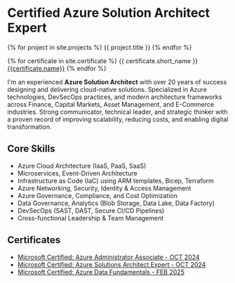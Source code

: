 # Certified Azure Solution Architect Expert

{% for project in site.projects %}
    {{ project.title }}
{% endfor %}

{% for certificate in site.certificate %}
    {{ certificate.short_name }}
    [{{certificate.name}}]({{certificate.url}})
{% endfor %}

I'm an experienced **Azure Solution Architect** with over 20 years of success designing and delivering cloud-native solutions. Specialized in Azure technologies, DevSecOps practices, and modern architecture frameworks across Finance, Capital Markets, Asset Management, and E-Commerce industries. Strong communicator, technical leader, and strategic thinker with a proven record of improving scalability, reducing costs, and enabling digital transformation.

## Core Skills

* Azure Cloud Architecture (IaaS, PaaS, SaaS)
* Microservices, Event-Driven Architecture
* Infrastructure as Code (IaC) using ARM templates, Bicep, Terraform
* Azure Networking, Security, Identity & Access Management
* Azure Governance, Compliance, and Cost Optimization
* Data Governance, Analytics (Blob Storage, Data Lake, Data Factory)
* DevSecOps (SAST, DAST, Secure CI/CD Pipelines)
* Cross-functional Leadership & Team Management

## Certificates

* [Microsoft Certified: Azure Administrator Associate - OCT 2024](https://learn.microsoft.com/api/credentials/share/en-us/hosseinnassiri/5A9C21DAA67924D1?sharingId=6BE52B73542AB83C)
* [Microsoft Certified: Azure Solutions Architect Expert - OCT 2024](https://learn.microsoft.com/api/credentials/share/en-us/hosseinnassiri/6CC7EF316792E746?sharingId=6BE52B73542AB83C)
* [Microsoft Certified: Azure Data Fundamentals - FEB 2025](https://learn.microsoft.com/api/credentials/share/en-us/hosseinnassiri/99B862EC6695A235?sharingId=6BE52B73542AB83C)
